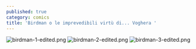 ```yaml
---
published: true
category: comics
title: 'Birdman o le imprevedibili virtù di... Voghera '
---
```

![birdman-1-edited.png]({{site.baseurl}}/assets/birdman-1-edited.png)
![birdman-2-edited.png]({{site.baseurl}}/assets/birdman-2-edited.png)
![birdman-3-edited.png]({{site.baseurl}}/assets/birdman-3-edited.png)

